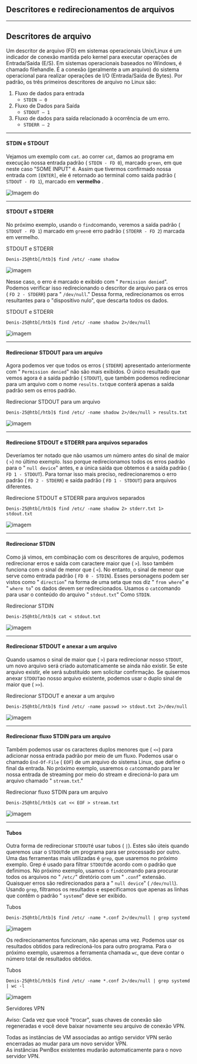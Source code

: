 ## Descritores e redirecionamentos de arquivos

___

## Descritores de arquivo

Um descritor de arquivo (FD) em sistemas operacionais Unix/Linux é um indicador de conexão mantida pelo kernel para executar operações de Entrada/Saída (E/S). Em sistemas operacionais baseados no Windows, é chamado filehandle. É a conexão (geralmente a um arquivo) do sistema operacional para realizar operações de I/O (Entrada/Saída de Bytes). Por padrão, os três primeiros descritores de arquivo no Linux são:

1.  Fluxo de dados para entrada
    -   `STDIN – 0`
2.  Fluxo de Dados para Saída
    -   `STDOUT – 1`
3.  Fluxo de dados para saída relacionado à ocorrência de um erro.
    -   `STDERR – 2`

___

#### STDIN e STDOUT

Vejamos um exemplo com `cat`. ao correr `cat`, damos ao programa em execução nossa entrada padrão ( `STDIN - FD 0`), marcado `green`, em que neste caso "SOME INPUT" é. Assim que tivermos confirmado nossa entrada com `[ENTER]`, ele é retornado ao terminal como saída padrão ( `STDOUT - FD 1`), marcado em **vermelho** .

![ Imagem do](https://academy.hackthebox.com/storage/modules/18/find0.png)

___

#### STDOUT e STDERR

No próximo exemplo, usando o `find`comando, veremos a saída padrão ( `STDOUT - FD 1`) marcado em `green`e erro padrão ( `STDERR - FD 2`) marcada em vermelho.

STDOUT e STDERR

```
Denis-25@htb[/htb]$ find /etc/ -name shadow
```

![imagem](https://academy.hackthebox.com/storage/modules/18/find1.png)

Nesse caso, o erro é marcado e exibido com " `Permission denied`". Podemos verificar isso redirecionando o descritor de arquivo para os erros ( `FD 2 - STDERR`) para " `/dev/null`." Dessa forma, redirecionamos os erros resultantes para o "dispositivo nulo", que descarta todos os dados.

STDOUT e STDERR

```
Denis-25@htb[/htb]$ find /etc/ -name shadow 2>/dev/null
```

![imagem](https://academy.hackthebox.com/storage/modules/18/find2.png)

___

#### Redirecionar STDOUT para um arquivo

Agora podemos ver que todos os erros ( `STDERR`) apresentado anteriormente com " `Permission denied`" não são mais exibidos. O único resultado que vemos agora é a saída padrão ( `STDOUT`), que também podemos redirecionar para um arquivo com o nome `results.txt`que conterá apenas a saída padrão sem os erros padrão.

Redirecionar STDOUT para um arquivo

```
Denis-25@htb[/htb]$ find /etc/ -name shadow 2>/dev/null > results.txt
```

![imagem](https://academy.hackthebox.com/storage/modules/18/find3.png)

___

#### Redirecione STDOUT e STDERR para arquivos separados

Deveríamos ter notado que não usamos um número antes do sinal de maior ( `>`) no último exemplo. Isso porque redirecionamos todos os erros padrão para o " `null device`" antes, e a única saída que obtemos é a saída padrão ( `FD 1 - STDOUT`). Para tornar isso mais preciso, redirecionaremos o erro padrão ( `FD 2 - STDERR`) e saída padrão ( `FD 1 - STDOUT`) para arquivos diferentes.

Redirecione STDOUT e STDERR para arquivos separados

```
Denis-25@htb[/htb]$ find /etc/ -name shadow 2> stderr.txt 1> stdout.txt
```

![imagem](https://academy.hackthebox.com/storage/modules/18/find4.png)

___

#### Redirecionar STDIN

Como já vimos, em combinação com os descritores de arquivo, podemos redirecionar erros e saída com caractere maior que ( `>`). Isso também funciona com o sinal de menor que ( `<`). No entanto, o sinal de menor que serve como entrada padrão ( `FD 0 - STDIN`). Esses personagens podem ser vistos como " `direction`" na forma de uma seta que nos diz " `from where`" e " `where to`" os dados devem ser redirecionados. Usamos o `cat`comando para usar o conteúdo do arquivo " `stdout.txt`" Como `STDIN`.

Redirecionar STDIN

```
Denis-25@htb[/htb]$ cat < stdout.txt
```

![imagem](https://academy.hackthebox.com/storage/modules/18/find5.png)

___

#### Redirecionar STDOUT e anexar a um arquivo

Quando usamos o sinal de maior que ( `>`) para redirecionar nosso `STDOUT`, um novo arquivo será criado automaticamente se ainda não existir. Se este arquivo existir, ele será substituído sem solicitar confirmação. Se quisermos anexar `STDOUT`ao nosso arquivo existente, podemos usar o duplo sinal de maior que ( `>>`).

Redirecionar STDOUT e anexar a um arquivo

```
Denis-25@htb[/htb]$ find /etc/ -name passwd >> stdout.txt 2>/dev/null
```

![imagem](https://academy.hackthebox.com/storage/modules/18/find9.png)

___

#### Redirecionar fluxo STDIN para um arquivo

Também podemos usar os caracteres duplos menores que ( `<<`) para adicionar nossa entrada padrão por meio de um fluxo. Podemos usar o chamado `End-Of-File` ( `EOF`) de um arquivo do sistema Linux, que define o final da entrada. No próximo exemplo, usaremos o `cat`comando para ler nossa entrada de streaming por meio do stream e direcioná-lo para um arquivo chamado " `stream.txt`."

Redirecionar fluxo STDIN para um arquivo

```
Denis-25@htb[/htb]$ cat << EOF > stream.txt
```

![imagem](https://academy.hackthebox.com/storage/modules/18/find6.png)

___

#### Tubos

Outra forma de redirecionar `STDOUT`é usar tubos ( `|`). Estes são úteis quando queremos usar o `STDOUT`de um programa para ser processado por outro. Uma das ferramentas mais utilizadas é `grep`, que usaremos no próximo exemplo. Grep é usado para filtrar `STDOUT`de acordo com o padrão que definimos. No próximo exemplo, usamos o `find`comando para procurar todos os arquivos no " `/etc/`" diretório com um " `.conf`" extensão. Quaisquer erros são redirecionados para a " `null device`" ( `/dev/null`). Usando `grep`, filtramos os resultados e especificamos que apenas as linhas que contêm o padrão " `systemd`" deve ser exibido.

Tubos

```
Denis-25@htb[/htb]$ find /etc/ -name *.conf 2>/dev/null | grep systemd
```

![imagem](https://academy.hackthebox.com/storage/modules/18/find7.png)

Os redirecionamentos funcionam, não apenas uma vez. Podemos usar os resultados obtidos para redirecioná-los para outro programa. Para o próximo exemplo, usaremos a ferramenta chamada `wc`, que deve contar o número total de resultados obtidos.

Tubos

```
Denis-25@htb[/htb]$ find /etc/ -name *.conf 2>/dev/null | grep systemd | wc -l
```

![imagem](https://academy.hackthebox.com/storage/modules/18/find8.png)

Servidores VPN

Aviso: Cada vez que você "trocar", suas chaves de conexão são regeneradas e você deve baixar novamente seu arquivo de conexão VPN.

Todas as instâncias de VM associadas ao antigo servidor VPN serão encerradas ao mudar para um novo servidor VPN.  
As instâncias PwnBox existentes mudarão automaticamente para o novo servidor VPN.
